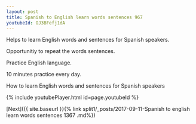 ```yaml
---
layout: post
title: Spanish to English learn words sentences 967 
youtubeId: OJ3BFefj1dA
---
```

 
 
Helps to learn English words and sentences for Spanish speakers.

Opportunitiy to repeat the words sentences. 

Practice English language. 
 
10 minutes practice every day. 
 
How to learn English words and sentences for Spanish speakers 
 
{% include youtubePlayer.html id=page.youtubeId %}
 
 
[Next]({{ site.baseurl }}{% link  split1/_posts/2017-09-11-Spanish to english learn words sentences 1367 .md%})
 
